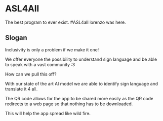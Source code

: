# ASL4All
The best program to ever exist.
#ASL4all
lorenzo was here.

## Slogan
Inclusivity is only a problem if we make it one!
 
We offer everyone the possibility to understand sign language and be able to speak with a vast community :3
 
How can we pull this off?
 
With our state of the art AI model we are able to identify sign language and translate it 4 all.
 
The QR code allows for the app to be shared more easily as the QR code redirects to a web page so that nothing has to be downloaded.
 
This will help the app spread like wild fire.